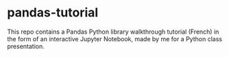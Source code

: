 # pandas-tutorial

This repo contains a Pandas Python library walkthrough tutorial (French) in the form of an interactive Jupyter Notebook, made by me for a Python class presentation.
